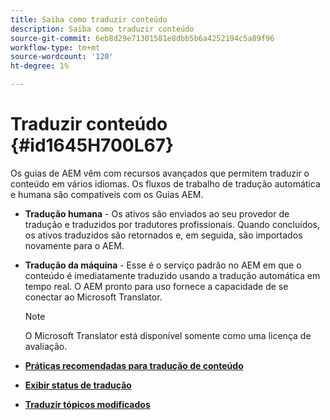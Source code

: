 ```yaml
---
title: Saiba como traduzir conteúdo
description: Saiba como traduzir conteúdo
source-git-commit: 6eb8d29e71301581e8dbb5b6a4252194c5a89f96
workflow-type: tm+mt
source-wordcount: '120'
ht-degree: 1%

---
```



# Traduzir conteúdo {#id1645H700L67}

Os guias de AEM vêm com recursos avançados que permitem traduzir o conteúdo em vários idiomas. Os fluxos de trabalho de tradução automática e humana são compatíveis com os Guias AEM.

- **Tradução humana** - Os ativos são enviados ao seu provedor de tradução e traduzidos por tradutores profissionais. Quando concluídos, os ativos traduzidos são retornados e, em seguida, são importados novamente para o AEM.

- **Tradução da máquina** - Esse é o serviço padrão no AEM em que o conteúdo é imediatamente traduzido usando a tradução automática em tempo real. O AEM pronto para uso fornece a capacidade de se conectar ao Microsoft Translator.

   >[!NOTE]
   >
   > O Microsoft Translator está disponível somente como uma licença de avaliação.


- **[Práticas recomendadas para tradução de conteúdo](translation-first-time.md)**

- **[Exibir status de tradução](translation-view-trans-state-6234.md)**

- **[Traduzir tópicos modificados](translation-modified-topics-6234.md)**


